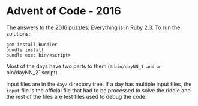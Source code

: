 # Advent of Code - 2016

The answers to the [2016 puzzles](http://adventofcode.com/2016). Everything is in Ruby 2.3. To run the solutions:

    gem install bundler
    bundle install
    bundle exec bin/<script>

Most of the days have two parts to them (a `bin/dayNN_1 and a `bin/dayNN_2` script).

Input files are in the `day/` directory tree. If a day has multiple input files, the `input` file is the official file that had to be processed to solve the riddle and the rest of the files are test files used to debug the code.
